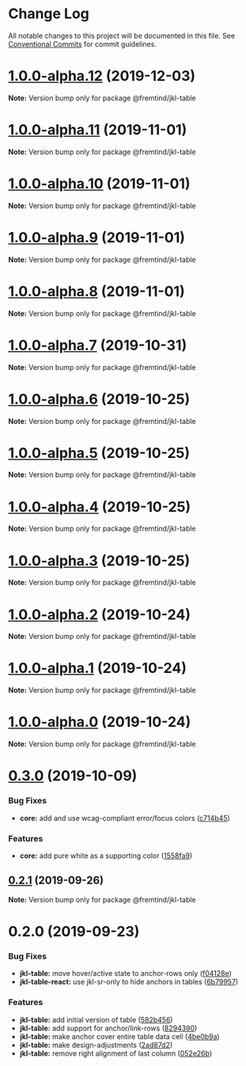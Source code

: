 # Change Log

All notable changes to this project will be documented in this file.
See [Conventional Commits](https://conventionalcommits.org) for commit guidelines.

# [1.0.0-alpha.12](https://github.com/fremtind/jokul/compare/@fremtind/jkl-table@1.0.0-alpha.11...@fremtind/jkl-table@1.0.0-alpha.12) (2019-12-03)

**Note:** Version bump only for package @fremtind/jkl-table





# [1.0.0-alpha.11](https://github.com/fremtind/jokul/compare/@fremtind/jkl-table@1.0.0-alpha.10...@fremtind/jkl-table@1.0.0-alpha.11) (2019-11-01)

**Note:** Version bump only for package @fremtind/jkl-table





# [1.0.0-alpha.10](https://github.com/fremtind/jokul/compare/@fremtind/jkl-table@0.3.0...@fremtind/jkl-table@1.0.0-alpha.10) (2019-11-01)

**Note:** Version bump only for package @fremtind/jkl-table





# [1.0.0-alpha.9](https://github.com/fremtind/jokul/compare/@fremtind/jkl-table@1.0.0-alpha.8...@fremtind/jkl-table@1.0.0-alpha.9) (2019-11-01)

**Note:** Version bump only for package @fremtind/jkl-table





# [1.0.0-alpha.8](https://github.com/fremtind/jokul/compare/@fremtind/jkl-table@1.0.0-alpha.7...@fremtind/jkl-table@1.0.0-alpha.8) (2019-11-01)

**Note:** Version bump only for package @fremtind/jkl-table





# [1.0.0-alpha.7](https://github.com/fremtind/jokul/compare/@fremtind/jkl-table@1.0.0-alpha.6...@fremtind/jkl-table@1.0.0-alpha.7) (2019-10-31)

**Note:** Version bump only for package @fremtind/jkl-table





# [1.0.0-alpha.6](https://github.com/fremtind/jokul/compare/@fremtind/jkl-table@1.0.0-alpha.5...@fremtind/jkl-table@1.0.0-alpha.6) (2019-10-25)

**Note:** Version bump only for package @fremtind/jkl-table





# [1.0.0-alpha.5](https://github.com/fremtind/jokul/compare/@fremtind/jkl-table@1.0.0-alpha.4...@fremtind/jkl-table@1.0.0-alpha.5) (2019-10-25)

**Note:** Version bump only for package @fremtind/jkl-table





# [1.0.0-alpha.4](https://github.com/fremtind/jokul/compare/@fremtind/jkl-table@1.0.0-alpha.3...@fremtind/jkl-table@1.0.0-alpha.4) (2019-10-25)

**Note:** Version bump only for package @fremtind/jkl-table





# [1.0.0-alpha.3](https://github.com/fremtind/jokul/compare/@fremtind/jkl-table@1.0.0-alpha.2...@fremtind/jkl-table@1.0.0-alpha.3) (2019-10-25)

**Note:** Version bump only for package @fremtind/jkl-table





# [1.0.0-alpha.2](https://github.com/fremtind/jokul/compare/@fremtind/jkl-table@1.0.0-alpha.1...@fremtind/jkl-table@1.0.0-alpha.2) (2019-10-24)

**Note:** Version bump only for package @fremtind/jkl-table





# [1.0.0-alpha.1](https://github.com/fremtind/jokul/compare/@fremtind/jkl-table@1.0.0-alpha.0...@fremtind/jkl-table@1.0.0-alpha.1) (2019-10-24)

**Note:** Version bump only for package @fremtind/jkl-table





# [1.0.0-alpha.0](https://github.com/fremtind/jokul/compare/@fremtind/jkl-table@0.3.0...@fremtind/jkl-table@1.0.0-alpha.0) (2019-10-24)

**Note:** Version bump only for package @fremtind/jkl-table





# [0.3.0](https://github.com/fremtind/jokul/compare/@fremtind/jkl-table@0.2.1...@fremtind/jkl-table@0.3.0) (2019-10-09)


### Bug Fixes

* **core:** add and use wcag-compliant error/focus colors ([c714b45](https://github.com/fremtind/jokul/commit/c714b45))


### Features

* **core:** add pure white as a supporting color ([1558fa9](https://github.com/fremtind/jokul/commit/1558fa9))





## [0.2.1](https://github.com/fremtind/jokul/compare/@fremtind/jkl-table@0.2.0...@fremtind/jkl-table@0.2.1) (2019-09-26)

**Note:** Version bump only for package @fremtind/jkl-table





# 0.2.0 (2019-09-23)


### Bug Fixes

* **jkl-table:** move hover/active state to anchor-rows only ([f04128e](https://github.com/fremtind/jokul/commit/f04128e))
* **jkl-table-react:** use jkl-sr-only to hide anchors in tables ([6b79957](https://github.com/fremtind/jokul/commit/6b79957))


### Features

* **jkl-table:** add initial version of table ([582b456](https://github.com/fremtind/jokul/commit/582b456))
* **jkl-table:** add support for anchor/link-rows ([8294390](https://github.com/fremtind/jokul/commit/8294390))
* **jkl-table:** make anchor cover entire table data cell ([4be0b9a](https://github.com/fremtind/jokul/commit/4be0b9a))
* **jkl-table:** make design-adjustments ([2ad87d2](https://github.com/fremtind/jokul/commit/2ad87d2))
* **jkl-table:** remove right alignment of last column ([052e26b](https://github.com/fremtind/jokul/commit/052e26b))
